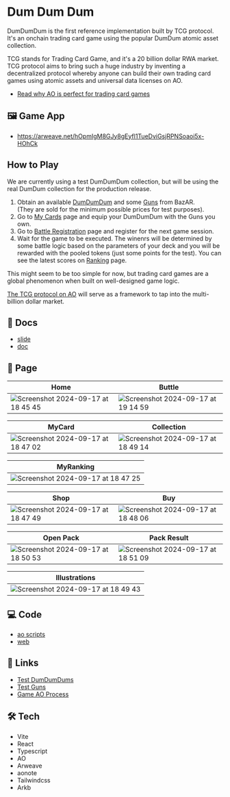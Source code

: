# Dum Dum Dum

DumDumDum is the first reference implementation built by TCG protocol. It's an onchain trading card game using the popular DumDum atomic asset collection.

TCG stands for Trading Card Game, and it's a 20 billion dollar RWA market. TCG protocol aims to bring such a huge industry by inventing a decentralized protocol whereby anyone can build their own trading card games using atomic assets and universal data licenses on AO.

- [Read why AO is perfect for trading card games](/docs)

## 🖼️ Game App

- https://arweave.net/hOpmIgM8GJy8gEyfl1TueDviGsjRPNSoaoi5x-HOhCk

## How to Play

We are currently using a test DumDumDum collection, but will be using the real DumDum collection for the production release.

1. Obtain an available [DumDumDum](https://bazar.arweave.dev/#/collection/CoqeBSfYjsYPrVDZUxlpS5n39UAlkrz6jRCNJWpiINA/assets/) and some [Guns](https://bazar.arweave.dev/#/collection/XrxQde5ccu_X7dxP9NwmhI8PQkSQs8EWpltkOcPhWQE) from BazAR.  
(They are sold for the minimum possible prices for test purposes).
2. Go to [My Cards](https://arweave.net/hOpmIgM8GJy8gEyfl1TueDviGsjRPNSoaoi5x-HOhCk/#/my-card) page and equip your DumDumDum with the Guns you own.
3. Go to [Battle Registration](https://arweave.net/hOpmIgM8GJy8gEyfl1TueDviGsjRPNSoaoi5x-HOhCk/#/battle-user) page and register for the next game session.
4. Wait for the game to be executed. The winenrs will be determined by some battle logic based on the parameters of your deck and you will be rewarded with the pooled tokens (just some points for the test). You can see the latest scores on [Ranking](https://arweave.net/hOpmIgM8GJy8gEyfl1TueDviGsjRPNSoaoi5x-HOhCk/#/ranking) page.

This might seem to be too simple for now, but trading card games are a global phenomenon when built on well-designed game logic.

[The TCG protocol on AO](./docs/doc.md) will serve as a framework to tap into the multi-billion dollar market.

## 📜 Docs

- [slide](./docs/slide.pdf)
- [doc](./docs/doc.md)

## 📄 Page

| Home | Buttle |
| ---- | ---- |
| ![Screenshot 2024-09-17 at 18 45 45](https://github.com/user-attachments/assets/be7af77c-87ce-4440-bb7d-559de020d8b8) | ![Screenshot 2024-09-17 at 19 14 59](https://github.com/user-attachments/assets/f37e934a-2bb9-4360-9dbc-74f679af517b) |

| MyCard | Collection |
| ---- | ---- |
| ![Screenshot 2024-09-17 at 18 47 02](https://github.com/user-attachments/assets/4dfcccb4-37eb-4791-9232-1b02fecd90aa) | ![Screenshot 2024-09-17 at 18 49 14](https://github.com/user-attachments/assets/2c8bd7f5-e6de-4f19-915e-5e887331c069) |

| MyRanking |
| ---- |
| ![Screenshot 2024-09-17 at 18 47 25](https://github.com/user-attachments/assets/a8d71777-aa20-4caf-b448-3fdffc459265) |

| Shop | Buy |
| ---- | ---- |
| ![Screenshot 2024-09-17 at 18 47 49](https://github.com/user-attachments/assets/9f9e74cb-c4e0-4dad-b96c-e5a521fdeca6) | ![Screenshot 2024-09-17 at 18 48 06](https://github.com/user-attachments/assets/e0d840e1-2e35-439e-827a-e6cba16d7e05) |

| Open Pack | Pack Result |
| ---- | ---- |
| ![Screenshot 2024-09-17 at 18 50 53](https://github.com/user-attachments/assets/d45f1aa8-aca6-42b0-bc9f-6ba6f58da047) | ![Screenshot 2024-09-17 at 18 51 09](https://github.com/user-attachments/assets/08b473a5-df40-4c79-b471-63e52589bb66) |

| Illustrations |
| ---- |
| ![Screenshot 2024-09-17 at 18 49 43](https://github.com/user-attachments/assets/132b2a01-9456-4b80-a65d-33c7423af10c) |

## 💻 Code

- [ao scripts](src/lua-scripts)
- [web](src/web)

## 🔗 Links

- [Test DumDumDums](https://bazar.arweave.dev/#/collection/CoqeBSfYjsYPrVDZUxlpS5n39UAlkrz6jRCNJWpiINA/assets/)
- [Test Guns](https://bazar.arweave.dev/#/collection/XrxQde5ccu_X7dxP9NwmhI8PQkSQs8EWpltkOcPhWQE)
- [Game AO Process](https://www.ao.link/#/entity/89HBqWgMIm0lj8z9-i5BX9g4K4cYo2VvkVFkf-oLIbs)

## 🛠️ Tech

- Vite
- React
- Typescript
- AO
- Arweave
- aonote
- Tailwindcss
- Arkb
